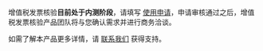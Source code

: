 增值税发票核验**目前处于内测阶段**，请填写 [使用申请](https://cloud.tencent.com/apply/p/sl1o7my0ke)，申请审核通过之后，增值税发票核验产品团队将与您确认需求并进行商务洽谈。

如需了解本产品更多详情，请 [联系我们](https://cloud.tencent.com/act/event/connect-service) 获得支持。

